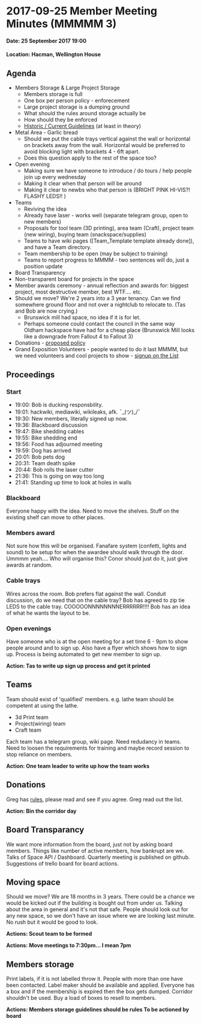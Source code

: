 # 2017-09-25 Member Meeting Minutes (MMMMM 3)

#### Date: 25 September 2017 19:00

#### Location: Hacman, Wellington House

## Agenda
* Members Storage & Large Project Storage
  * Members storage is full
  * One box per person policy - enforecement
  * Large project storage is a dumping ground
  * What should the rules around storage actually be
  * How should they be enforced
  * [Historic / Current Guidelines](http://wiki.hacman.org.uk/Storage_Rules#Member.27s_Storage_Guidelines) (at least in theory)
* Metal Area - Garlic bread
  * Should we put the cable trays vertical against the wall or horizontal on brackets away from the wall. Horizontal would be preferred to avoid blocking light with brackets 4 - 6ft apart.
  * Does this question apply to the rest of the space too?
* Open evening
  * Making sure we have someone to introduce / do tours / help people join up every wednesday
  * Making it clear when that person will be around
  * Making it clear to newbs who that person is (BRIGHT PINK HI-VIS?! FLASHY LEDS!! )
* Teams
  * Reviving the idea
  * Already have laser - works well (separate telegram group, open to new members)
  * Proposals for tool team (3D printing), area team (Craft), project team (new wiring), buying team (snackspace/supplies)
  * Teams to have wiki pages ([Team_Template template already done]), and have a Team directory.
  * Team membership to be open (may be subject to training)
  * Teams to report progress to MMMM - two sentences will do, just a position update
* Board Transparency
* Non-transparent board for projects in the space
* Member awards ceremony - annual reflection and awards for: biggest project, most destructive member, best WTF.... etc.
* Should we move? We're 2 years into a 3 year tenancy. Can we find somewhere ground floor and not over a nightclub to relocate to. (Tas and Bob are now crying.)
  * Brunswick mill had space, no idea if it is for let.
  * Perhaps someone could contact the council in the same way Oldham hackspace have had for a cheap place (Brunswick Mill looks like a downgrade from Fallout 4 to Fallout 3)
* Donations - [proposed policy](https://github.com/GregNGM/Donations)
* Grand Exposition Volunteers - people wanted to do it last MMMM, but we need volunteers and cool projects to show - [signup on the List](http://list.hacman.org.uk/t/a-grand-exposition-volunteers-required/2294)

## Proceedings
### Start
* 19:00: Bob is ducking responsbility.
* 19:01: hackwiki, mediawiki, wikileaks, afk. ¯\_(ツ)_/¯
* 19:30: New members, literally signed up now. 
* 19:36: Blackboard discussion
* 19:47: Bike shedding cables
* 19:55: Bike shedding end
* 19:56: Food has adjourned meeting
* 19:59: Dog has arrived
* 20:01: Bob pets dog
* 20:31: Team death spike
* 20:44: Bob rolls the laser cutter
* 21:36: This is going on way too long
* 21:41: Standing up time to look at holes in walls

### Blackboard
Everyone happy with the idea. Need to move the shelves. Stuff on the existing shelf can move to other places. 

### Members award
Not sure how this will be organised. Fanafare system (confetti, lights and sound) to be setup for when the awardee should walk through the door. Ummmm yeah.... Who will organise this? Conor should just do it, just give awards at random.

### Cable trays
Wires across the room. Bob prefers flat against the wall. Conduit discussion, do we need that on the cable tray?
Bob has agreed to zip tie LEDS to the cable tray. COOOOONNNNNNNNERRRRRR!!!! Bob has an idea of what he wants the layout to be.

### Open evenings
Have someone who is at the open meeting for a set time 6 - 9pm to show people around and to sign up. Also have a flyer which shows how to sign up. Process is being automated to get new member to sign up. 

**Action: Tas to write up sign up process and get it printed**

## Teams
Team should exist of 'qualified' members. e.g. lathe team should be competent at using the lathe. 

* 3d Print team
* Project(wiring) team
* Craft team

Each team has a telegram group, wiki page. 
Need redudancy in teams. Need to loosen the requirements for training and maybe record session to stop reliance on members.

**Action: One team leader to write up how the team works**

## Donations
Greg has [rules](https://github.com/GregNGM/Donations/blob/master/Donations_Policy.md), please read and see if you agree. Greg read out the list.

**Action: Bin the corridor day**

## Board Transparancy
We want more information from the board, just not by asking board members. Things like number of active members, how bankrupt are we. Talks of Space API / Dashboard.  Quarterly meeting is published on github. Suggestions of trello board for board actions.

## Moving space
Should we move? We are 18 months in 3 years. There could be a chance we would be kicked out if the building is bought out from under us. Talking about the area in general and it's not that safe. People should look out for any new space, so we don't have an issue where we are looking last minute. No rush but it would be good to look.

**Actions: Scout team to be formed** 

**Actions: Move meetings to 7:30pm... I mean 7pm**

## Members storage
Print labels, if it is not labelled throw it. People with more than one have been contacted. Label maker should be available and applied. Everyone has a box and if the membership is expired then the box gets dumped. Corridor shouldn't be used. Buy a load of boxes to resell to members.

**Actions: Members storage guidelines should be rules To be actioned by board**
